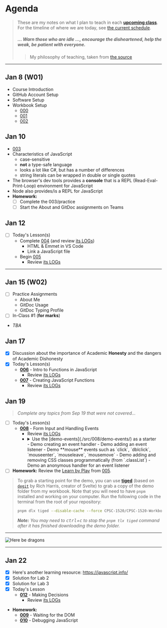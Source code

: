 # Agenda

> These are my notes on what I plan to teach in each [**upcoming class**](#nov-6-w10). For the timeline of where we are today, see [the current schedule](./ReadMe.md#schedule).
>
> ##### *... Warn those who are idle ..., encourage the disheartened, help the weak, be patient with everyone.*
>
> > My philosophy of teaching, taken from [the source](https://www.bible.com/bible/111/1TH.5.14.NIV)


----

## Jan 8 (W01)

- Course Introduction
- GitHub Account Setup
- Software Setup
- Workbook Setup
  - [000](./src/000/ReadMe.md)
  - [001](./src/001-StartHere/ReadMe.md)
  - [002](./src/002/ReadMe.md)

## Jan 10

- [003](./src/003/ReadMe.md)
- Characteristics of JavaScript
  - case-sensitive
  - **not** a type-safe language
  - looks a lot like C#, but has a number of differences
  - string literals can be wrapped in double or single quotes
- The browser's dev tools provides a **console** that is a REPL (Read-Eval-Print-Loop) environment for JavaScript
- Node also provides/is a REPL for JavaScript
- **Homework:**
  - [ ] Complete the 003/practice
  - [ ] Start the About and GitDoc assignments on Teams

## Jan 12

- [ ] Today's Lesson(s)
  - Complete [004](./src/004/ReadMe.md) (and review [its LOGs](./src/004/LOGs.md))
    - HTML & Emmet in VS Code
    - Link a JavaScript file
  - Begin [005](./src/005/ReadMe.md)
    - Review [its LOGs](./src/005/LOGs.md)

----

## Jan 15 (W02)

- [ ] Practice Assignments
  - About Me
  - GitDoc Usage
  - GitDoc Typing Profile
- [ ] In-Class #1 (**for marks**)
- *TBA*

## Jan 17

- [x] Discussion about the importance of Academic **Honesty** and the dangers of Academic Dishonesty
- [x] Today's Lesson(s)
  - [**006**](./src/006/ReadMe.md) - Intro to Functions in JavaScript
    - Review [its LOGs](./src/006/LOGs.md)
  - [**007**](./src/007/ReadMe.md) - Creating JavaScript Functions
    - Review [its LOGs](./src/007/LOGs.md)

## Jan 19

> *Complete any topics from Sep 19 that were not covered...*

- [ ] Today's Lesson(s)
  - [**008**](./src/008/ReadMe.md) - Form Input and Handling Events
    - Review [its LOGs](./src/008/LOGs.md)
    - <details><summary>Use the [demo-events](./src/008/demo-events/) as a starter</summary> *(and pull the solution from [this file](backlog\(sort-queue)\w03-events_default_behaviour\js\main.js))*</details>
      - Demo creating an event handler
      - Demo adding an event listener
      - Demo **mouse** events such as `click`, `dblclick`, `mouseenter`, `mouseleave`, `mousemove`
      - Demo adding and removing CSS classes programmatically (from `.classList`)
      - Demo an anonymous handler for an event listener
- [ ] **Homework:** Review the [Learn by Play](./src/005/ReadMe.md#learn-by-play) from [005](./src/005/ReadMe.md).

> To grab a starting point for the demo, you can use [**tiged**](https://github.com/tiged/tiged) (based on [`degit`](https://github.com/Rich-Harris/degit) by Rich Harris, creator of Svelte) to grab a copy of the demo folder from my workbook. Note that you will need to have `pnpm` installed and working on your computer. Run the following code in the terminal from the root of your repository:
> 
> ```bash
> pnpm dlx tiged --disable-cache --force CPSC-1520/CPSC-1520-Workbook-A02-dgilleland/src/008/demo-events ./src/008/demo-events
> ```
>
> ***Note:** You may need to <kbd>ctrl</kbd>+<kbd>c</kbd> to stop the `pnpm tlx tiged` command after it has finished downloading the demo folder.*

----

![Here be dragons](./docs/images/here-be-dragons.png)

----

## Jan 22

- [x] Here's another learning resource: https://javascript.info/
- [x] Solution for Lab 2
- [x] Solution for Lab 3
- [x] Today's Lesson
  - [**012**](./src/012/ReadMe.md) - Making Decisions
    - Review [its LOGs](./src/012/LOGs.md)
- **Homework:**
  - [**009**](./src/009/ReadMe.md) - Waiting for the DOM
  - [**010**](./src/010/ReadMe.md) - Debugging JavaScript

